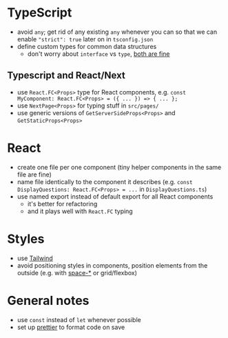# TypeScript

- avoid `any`; get rid of any existing `any` whenever you can so that we can enable `"strict": true` later on in `tsconfig.json`
- define custom types for common data structures
  - don't worry about `interface` vs `type`, [both are fine](https://www.typescriptlang.org/docs/handbook/2/everyday-types.html#differences-between-type-aliases-and-interfaces)

## Typescript and React/Next

- use `React.FC<Props>` type for React components, e.g. `const MyComponent: React.FC<Props> = ({ ... }) => { ... };`
- use `NextPage<Props>` for typing stuff in `src/pages/`
- use generic versions of `GetServerSideProps<Props>` and `GetStaticProps<Props>`

# React

- create one file per one component (tiny helper components in the same file are fine)
- name file identically to the component it describes (e.g. `const DisplayQuestions: React.FC<Props> = ...` in `DisplayQuestions.ts`)
- use named export instead of default export for all React components
  - it's better for refactoring
  - and it plays well with `React.FC` typing

# Styles

- use [Tailwind](https://tailwindcss.com/)
- avoid positioning styles in components, position elements from the outside (e.g. with [space-\*](https://tailwindcss.com/docs/space) or grid/flexbox)

# General notes

- use `const` instead of `let` whenever possible
- set up [prettier](https://prettier.io/) to format code on save

